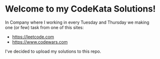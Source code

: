 # Welcome to my CodeKata Solutions!

In Company where I working in every Tuesday and Thursday we making one (or few) task from one of this sites:

 - https://leetcode.com
 - https://www.codewars.com

I've decided to upload my solutions to this repo.